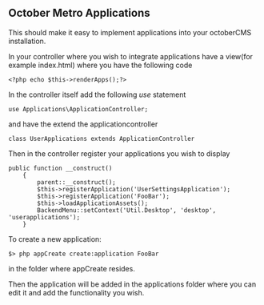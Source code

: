 ## October Metro Applications ##

This should make it easy to implement applications into your octoberCMS installation.

In your controller where you wish to integrate applications have a view(for example index.html)
where you have the following code

    <?php echo $this->renderApps();?>

In the controller itself add the following *use* statement

    use Applications\ApplicationController;
	
and have the extend the applicationcontroller

    class UserApplications extends ApplicationController
	
Then in the controller register your applications you wish to display

    public function __construct()
        {
            parent::__construct();
            $this->registerApplication('UserSettingsApplication');
            $this->registerApplication('FooBar');
            $this->loadApplicationAssets();
            BackendMenu::setContext('Util.Desktop', 'desktop', 'userapplications');
        }
		
To create a new application:

    $> php appCreate create:application FooBar
	
in the folder where appCreate resides.

Then the application will be added in the applications folder where you can edit it and add the functionality you wish.


